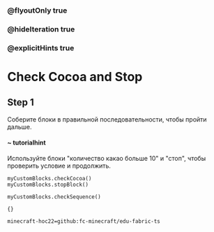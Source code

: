 ### @flyoutOnly true
### @hideIteration true
### @explicitHints true

# Check Cocoa and Stop

## Step 1
Соберите блоки в правильной последовательности, чтобы пройти дальше.

#### ~ tutorialhint
Используйте блоки "количество какао больше 10" и "стоп", чтобы проверить условие и продолжить.

```ghost
myCustomBlocks.checkCocoa()
myCustomBlocks.stopBlock()

myCustomBlocks.checkSequence()
```
```template
{}
```
```package
minecraft-hoc22=github:fc-minecraft/edu-fabric-ts
```
